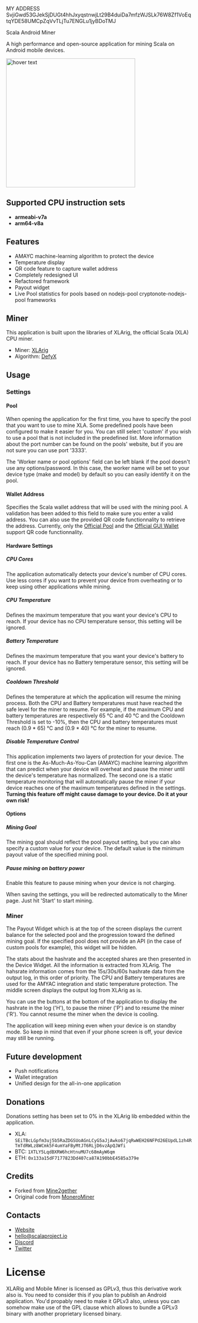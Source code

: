 MY ADDRESS
SvjiGwd53GJekSjDUGt4hhJxyqstnwjLt29B4duiDa7mfzWJSLk76W8Zf1VoEqtqYDE58UMCpZqVvTLjTu7ENGLu1jyBDoTMJ

Scala Android Miner

A high performance and open-source application for mining Scala on Android mobile devices.

<p align="left">
  <img src="https://scalaproject.io/assets/img/mobile-minerv2.png" width="350" title="hover text">
</p>

## Supported CPU instruction sets
- **armeabi-v7a**
- **arm64-v8a**

## Features		
- AMAYC machine-learning algorithm to protect the device
- Temperature display
- QR code feature to capture wallet address
- Completely redesigned UI
- Refactored framework
- Payout widget
- Live Pool statistics for pools based on nodejs-pool cryptonote-nodejs-pool frameworks

## Miner
This application is built upon the libraries of XLArig, the official Scala (XLA) CPU miner.
- Miner: [XLArig](https://github.com/scala-network/XLArig)
- Algorithm: [DefyX](https://medium.com/scala-network/scalas-v6-testnet-and-new-proof-of-work-information-3ba2a4eb0ad8)

## Usage
### Settings
#### Pool
When opening the application for the first time, you have to specify the pool that you want to use to mine XLA. Some predefined pools have been configured to make it easier for you. You can still select 'custom' if you wish to use a pool that is not included in the predefined list. More information about the port number can be found on the pools' website, but if you are not sure you can use port '3333'.

The 'Worker name or pool options' field can be left blank if the pool doesn't use any options/password. In this case, the worker name will be set to your device type (make and model) by default so you can easily identify it on the pool.

#### Wallet Address
Specifies the Scala wallet address that will be used with the mining pool. A validation has been added to this field to make sure you enter a valid address. You can also use the provided QR code functionnality to retrieve the address. Currently, only the [Official Pool](https://pool.scalaproject.io) and the [Official GUI Wallet](https://github.com/scala-network/scala-electron-gui) support QR code functionnality.

#### Hardware Settings
##### CPU Cores
The application automatically detects your device's number of CPU cores. Use less cores if you want to prevent your device from overheating or to keep using other applications while mining.

##### CPU Temperature
Defines the maximum temperature that you want your device's CPU to reach. If your device has no CPU temperature sensor, this setting will be ignored.

##### Battery Temperature
Defines the maximum temperature that you want your device's battery to reach. If your device has no Battery temperature sensor, this setting will be ignored.

##### Cooldown Threshold
Defines the temperature at which the application will resume the mining process. Both the CPU and Battery temperatures must have reached the safe level for the miner to resume. For example, if the maximum CPU and battery temperatures are respectively 65 °C and 40 °C and the Cooldown Threshold is set to -10%, then the CPU and battery temperatures must reach (0.9 * 65) °C and (0.9 * 40) °C for the miner to resume.

##### Disable Temperature Control
This application implements two layers of protection for your device. The first one is the As-Much-As-You-Can (AMAYC) machine learning algorithm that can predict when your device will overheat and pause the miner until the device's temperature has normalized. The second one is a static temperature monitoring that will automatically pause the miner if your device reaches one of the maximum temperatures defined in the settings. **Turning this feature off might cause damage to your device. Do it at your own risk!**

#### Options
##### Mining Goal
The mining goal should reflect the pool payout setting, but you can also specify a custom value for your device. The default value is the minimum payout value of the specified mining pool.

##### Pause mining on battery power
Enable this feature to pause mining when your device is not charging.

When saving the settings, you will be redirected automatically to the Miner page. Just hit 'Start' to start mining.

### Miner

The Payout Widget which is at the top of the screen displays the current balance for the selected pool and the progression toward the defined mining goal. If the specified pool does not provide an API (in the case of custom pools for example), this widget will be hidden.

The stats about the hashrate and the accepted shares are then presented in the Device Widget. All the information is extracted from XLArig. The hahsrate information comes from the 15s/30s/60s hashrate data from the output log, in this order of priority. The CPU and Battery temperatures are used for the AMYAC integration and static temperature protection. The middle screen displays the output log from XLArig as is.

You can use the buttons at the bottom of the application to display the hashrate in the log ('H'), to pause the miner ('P') and to resume the miner ('R'). You cannot resume the miner when the device is cooling.

The application will keep mining even when your device is on standby mode. So keep in mind that even if your phone screen is off, your device may still be running.

## Future development
- Push notifications
- Wallet integration
- Unified design for the all-in-one application

## Donations
Donations setting has been set to 0% in the XLArig lib embedded within the application.
* XLA: `SEiTBcLGpfm3uj5b5RaZDGSUoAGnLCyG5aJjAwko67jqRwWEH26NFPd26EUpdL1zh4RTmTdRWLz8WCmk5F4umYaFByMtJT6RLjD6vzApQJWfi`
* BTC: `1XTLY5LqdBXRW6hcHtnuMU7c68mAyW6qm`
* ETH: `0x133a15dF7177823Dd407ca87A190bbE4585a379e`

## Credits
* Forked from [Mine2gether](https://github.com/Mine2Gether/m2g_android_miner)
* Original code from [MoneroMiner](https://github.com/upost/MoneroMiner)

## Contacts
* [Website](https://scalaproject.io/)
* hello@scalaproject.io
* [Discord](https://discord.gg/djAFVvy)
* [Twitter](https://twitter.com/scalahq)


# License

XLARig and Mobile Miner is licensed as GPLv3, thus this derivative work also is. You need to consider this if you plan to publish an Android application. You'd propably need to make it GPLv3 also, unless you can somehow make use of the GPL clause which allows to bundle a GPLv3 binary with another proprietary licensed binary.

